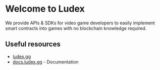 # Welcome to Ludex

We provide APIs & SDKs for video game developers to easily implement smart contracts into games with no blockchain knowledge required.

<!--

**Here are some ideas to get you started:**

🙋‍♀️ A short introduction - what is your organization all about?
🌈 Contribution guidelines - how can the community get involved?
👩‍💻 Useful resources - where can the community find your docs? Is there anything else the community should know?
🍿 Fun facts - what does your team eat for breakfast?
🧙 Remember, you can do mighty things with the power of [Markdown](https://docs.github.com/github/writing-on-github/getting-started-with-writing-and-formatting-on-github/basic-writing-and-formatting-syntax)
-->

## Useful resources

- [ludex.gg](https://ludex.gg/)
- [docs.ludex.gg](https://docs.ludex.gg/) - Documentation
